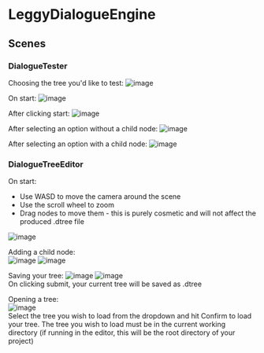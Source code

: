 # LeggyDialogueEngine

## Scenes
### DialogueTester
Choosing the tree you'd like to test:
![image](https://github.com/leigh966/LeggyDialogueEngine/assets/56688635/f7ee24f0-3bbe-465e-9457-108cbf10a9d2)

On start:
![image](https://github.com/leigh966/LeggyDialogueEngine/assets/56688635/00053eee-f0d6-4904-a9c4-5bfeaa492bc4)

After clicking start:
![image](https://github.com/leigh966/LeggyDialogueEngine/assets/56688635/dac43497-b70a-4074-9991-a23b8fdc8353)

After selecting an option without a child node:
![image](https://github.com/leigh966/LeggyDialogueEngine/assets/56688635/f00f1d2c-520d-4d99-aae3-fed694c77235)

After selecting an option with a child node:
![image](https://github.com/leigh966/LeggyDialogueEngine/assets/56688635/f896dd20-1597-4650-aba7-0c797aac5c67)


### DialogueTreeEditor
On start:
- Use WASD to move the camera around the scene
- Use the scroll wheel to zoom
- Drag nodes to move them - this is purely cosmetic and will not affect the produced .dtree file
   
![image](https://github.com/leigh966/LeggyDialogueEngine/assets/56688635/a36f028e-acf4-4167-ba4f-67ef1b5621c8)

Adding a child node:  
![image](https://github.com/leigh966/LeggyDialogueEngine/assets/56688635/24f36dcb-5804-464b-845a-cc031d5bf057)
![image](https://github.com/leigh966/LeggyDialogueEngine/assets/56688635/c3e714fa-6715-4881-a986-bfabae732d29)

Saving your tree:
![image](https://github.com/leigh966/LeggyDialogueEngine/assets/56688635/9e2dea20-c427-4411-8260-92cbdd26af56)
![image](https://github.com/leigh966/LeggyDialogueEngine/assets/56688635/1e135d1a-5ee0-4924-965e-200dcf180c14)  
On clicking submit, your current tree will be saved as <name you input>.dtree

Opening a tree:  
![image](https://github.com/leigh966/LeggyDialogueEngine/assets/56688635/04545b0b-5a90-4d57-a1de-d821075ed939)  
Select the tree you wish to load from the dropdown and hit Confirm to load your tree.
The tree you wish to load must be in the current working directory (if running in the editor, this will be the root directory of your project)




